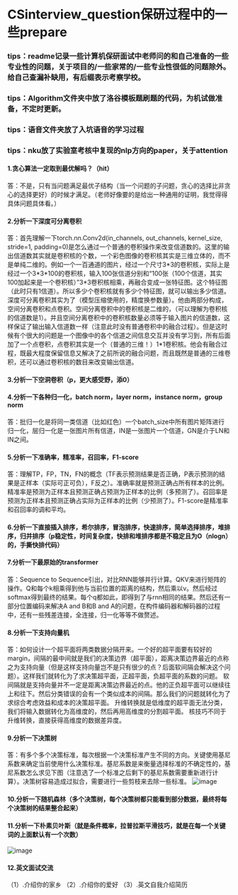 # CSinterview_question保研过程中的一些prepare
### tips：readme记录一些计算机保研面试中老师问的和自己准备的一些专业性的问题，关于项目的/一些家常的/一些专业性很低的问题除外。给自己查漏补缺用，有后缀表示考察学校。
### tips：Algorithm文件夹中放了洛谷模板题刷题的代码，为机试做准备，不定时更新。
### tips：语音文件夹放了入坑语音的学习过程
### tips：nku放了实验室考核中复现的nlp方向的paper，关于attention


#### 1.贪心算法一定取到最优解吗？（hit）
答：不是，只有当问题满足最优子结构（当一个问题的子问题，贪心的选择比非贪心的选择更好）的时候才满足。（老师好像要的是给出一种通用的证明，我觉得得具体问题具体看。）
#### 2.分析一下深度可分离卷积
答：首先理解一下torch.nn.Conv2d(in_channels, out_channels, kernel_size, stride=1, padding=0)是怎么通过一个普通的卷积操作来改变信道数的。这里的输出信道数其实就是卷积核的个数，一个彩色图像的卷积核其实是三维立体的，而不是单纯二维的。例如一个一百通道的图片，经过一个尺寸3\*3的卷积核，实际上是经过一个3\*3\*100的卷积核，输入100张信道分别和“100张（100个信道，其实100加起来是一个卷积核）”3*3卷积核相乘，再融合变成一张特征图。这个特征图（此时只有1信道）。所以多少个卷积核就有多少个特征图，就可以输出多少信道。深度可分离卷积其实为了（模型压缩使用的，精度换参数量）。他由两部分构成，空间分离卷积和点卷积。空间分离卷积中的卷积核是二维的，（可以理解为卷积核的信道数是1）。并且空间分离卷积中的卷积核数量必须等于输入图片的信道数，这样保证了输出输入信道数一样（注意此时没有普通卷积中的融合过程）。但是这时候有个很大的问题是一个图像中的各个信道之间信息交互并没有学习到，所有后面加了一个点卷积，点卷积其实是一个（普通的三维！）1\*1卷积核。他会有融合过程，既最大程度保留信息又解决了之前所说的融合问题，而且既然是普通的三维卷积，还可以通过卷积核的数目来改变输出信道。
#### 3.分析一下空洞卷积（p，更大感受野，添0）
#### 4.分析一下各种归一化，batch norm，layer norm，instance norm，group norm
答：批归一化是将同一类信道（比如红色）一个batch_size中所有图片矩阵进行归一化，层归一化是一张图片所有信道，IN是一张图片一个信道，GN是介于LN和IN之间。
#### 5.分析一下准确率，精准率，召回率，F1-score
答：理解TP，FP，TN，FN的概念（TF表示预测结果是否正确，P表示预测的结果是正样本（实际可正可负），F反之）。准确率就是预测正确占所有样本的比例。精准率是预测为正样本且预测正确占预测为正样本的比例（多预测了）。召回率是预测为正样本且预测正确占实际为正样本的比例（少预测了）。F1-score是精准率和召回率的调和平均。
#### 6.分析一下直接插入排序，希尔排序，冒泡排序，快速排序，简单选择排序，堆排序，归并排序（p稳定性，时间复杂度，快排和堆排序都是不稳定且为O（nlogn）的，手撕快排代码）
#### 7.分析一下最原始的transformer
答：Sequence to Sequence引出，对比RNN能够并行计算。QKV来进行矩阵的操作。Q和每个k相乘得到他与当前位置的距离的结构，然后乘以v。然后经过softmax得到最终的结果。每个q都如此，即得到了与rnn相同的结果。然后还有一部分位置编码来解决A and B和B and A的问题，在构件编码器和解码器的过程中，还有一些残差连接，全连接，归一化等等不做赘述。
#### 8.分析一下支持向量机
答：如何设计一个超平面将两类数据分隔开来。一个好的超平面要有较好的margin，间隔的最中间就是我们的决策边界（超平面），距离决策边界最近的点称之为支持向量（但是这样支持向量岂不是只有很少的点？后面软间隔会解决这个问题）。这样我们就转化为了求决策超平面，正超平面，负超平面的系数的问题。
软间隔就是支持向量并不一定是距离决策边界最近的点。他的正负超平面可以继续往上和往下。然后分类错误的会有一个类似成本的间隔。那么我们的问题就转化为了求综合考虑效益和成本的决策超平面。
升维转换就是低维度的超平面无法分类，我们将输入数据转化为高维度的，然后再用高维度的分割超平面。
核技巧不同于升维转换，直接获得高维度的数据差异度。
#### 9.分析一下决策树
答：有多个多个决策标准，每次根据一个决策标准产生不同的方向。关键使用基尼系数来确定当前使用什么决策标准。基尼系数是来衡量选择标准的不确定性的，基尼系数怎么求见下图（注意选了一个标准之后剩下的基尼系数需要重新进行计算）。决策树容易造成过拟合，需要进行一些剪枝来去除一些标准。
![image](https://user-images.githubusercontent.com/78149477/185525922-8552fdec-bb9e-4e89-92b3-db54021c1d50.png)
#### 10.分析一下随机森林（多个决策树，每个决策树都只能看到部分数据，最终将每个决策树的结果整合起来）
#### 11.分析一下朴素贝叶斯（就是条件概率，拉普拉斯平滑技巧，就是在每一个关键词的上面默认有一个次数）
![image](https://user-images.githubusercontent.com/78149477/185534716-383cd857-dc41-4cfc-b0df-f756ab013cd6.png)
#### 12.英文面试交流
（1）.介绍你的家乡
（2）.介绍你的爱好
（3）.英文自我介绍简历




